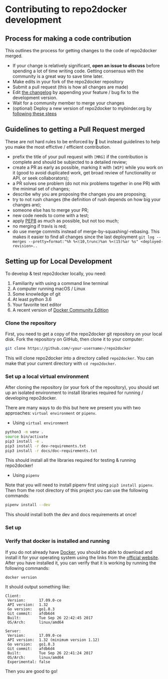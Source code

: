 # Contributing to repo2docker development

## Process for making a code contribution

This outlines the process for getting changes to the code of
repo2docker merged.

* If your change is relatively significant, **open an issue to discuss**
  before spending a lot of time writing code. Getting consensus with the
  community is a great way to save time later.
* Make edits in your fork of the repo2docker repository
* Submit a pull request (this is how all changes are made)
* Edit [the changelog](https://github.com/jupyter/repo2docker/blob/master/CHANGES.rst)
  by appending your feature / bug fix to the development version.
* Wait for a community member to merge your changes
* (optional) Deploy a new version of repo2docker to mybinder.org by [following these steps](http://mybinder-sre.readthedocs.io/en/latest/deployment/how.html)


## Guidelines to getting a Pull Request merged

These are not hard rules to be enforced by :police_car: but instead guidelines
to help you make the most effictive / efficient contribution.

* prefix the title of your pull request with `[MRG]` if the contribution
  is complete and should be subjected to a detailed review;
* create a PR as early as possible, marking it with `[WIP]` while you work on
  it (good to avoid duplicated work, get broad review of functionality or API,
  or seek collaborators);
* a PR solves one problem (do not mix problems together in one PR) with the
  minimal set of changes;
* describe why you are proposing the changes you are proposing;
* try to not rush changes (the definition of rush depends on how big your
  changes are);
* someone else has to merge your PR;
* new code needs to come with a test;
* apply [PEP8](https://www.python.org/dev/peps/pep-0008/) as much
  as possible, but not too much;
* no merging if travis is red;
* do use merge commits instead of merge-by-squashing/-rebasing. This makes it
  easier to find all changes since the last deployment `git log --merges --pretty=format:"%h %<(10,trunc)%an %<(15)%ar %s" <deployed-revision>..`


## Setting up for Local Development

To develop & test repo2docker locally, you need:

1. Familiarity with using a command line terminal
2. A computer running macOS / Linux
3. Some knowledge of git
4. At least python 3.6
5. Your favorite text editor
6. A recent version of [Docker Community Edition](https://www.docker.com/community-edition)

### Clone the repository

First, you need to get a copy of the repo2docker git repository on your local
disk. Fork the repository on GitHub, then clone it to your computer:

```bash
git clone https://github.com/<your-username>/repo2docker
```

This will clone repo2docker into a directory called `repo2docker`. You can
make that your current directory with `cd repo2docker`.

### Set up a local virtual environment

After cloning the repository (or your fork of the repository), you should set up an
isolated environment to install libraries required for running / developing
repo2docker. 

There are many ways to do this but here we present you with two approaches: `virtual environment` or `pipenv`.

- Using `virtual environment`

```bash
python3 -m venv .
source bin/activate
pip3 install -e .
pip3 install -r dev-requirements.txt
pip3 install -r docs/doc-requirements.txt
```

This should install all the libraries required for testing & running repo2docker!

- Using `pipenv`

Note that you will need to install pipenv first using `pip3 install pipenv`. 
Then from the root directory of this project you can use the following commands:

```bash
pipenv install --dev
```

This should install both the dev and docs requirements at once!

### Set up 

### Verify that docker is installed and running

If you do not already have [Docker](https://www.docker.com/), you should be able
to download and install it for your operating system using the links from the
[official website](https://www.docker.com/community-edition). After you have
installed it, you can verify that it is working by running the following commands:

```bash
docker version
```

It should output something like:

```
Client:
 Version:      17.09.0-ce
 API version:  1.32
 Go version:   go1.8.3
 Git commit:   afdb6d4
 Built:        Tue Sep 26 22:42:45 2017
 OS/Arch:      linux/amd64

Server:
 Version:      17.09.0-ce
 API version:  1.32 (minimum version 1.12)
 Go version:   go1.8.3
 Git commit:   afdb6d4
 Built:        Tue Sep 26 22:41:24 2017
 OS/Arch:      linux/amd64
 Experimental: false
```

Then you are good to go!




